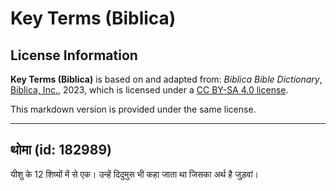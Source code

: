 # Key Terms (Biblica)

## License Information

**Key Terms (Biblica)** is based on and adapted from: _Biblica Bible Dictionary_, [Biblica, Inc.](https://www.biblica.com/), 2023, which is licensed under a [CC BY-SA 4.0 license](https://creativecommons.org/licenses/by-sa/4.0/legalcode.en).

This markdown version is provided under the same license.



--------------------------------

## थोमा (id: 182989)

यीशु के 12 शिष्यों में से एक। उन्हें दिदुमुस भी कहा जाता था जिसका अर्थ है जुड़वां।


